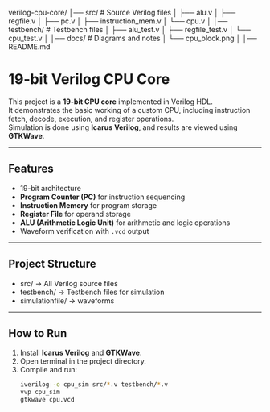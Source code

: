 verilog-cpu-core/
│── src/               # Source Verilog files
│    ├── alu.v
│    ├── regfile.v
│    ├── pc.v
│    ├── instruction_mem.v
│    └── cpu.v
│
│── testbench/         # Testbench files
│    ├── alu_test.v
│    ├── regfile_test.v
│    └── cpu_test.v
│
│── docs/              # Diagrams and notes
│    └── cpu_block.png
│
│── README.md




# 19-bit Verilog CPU Core

This project is a **19-bit CPU core** implemented in Verilog HDL.  
It demonstrates the basic working of a custom CPU, including instruction fetch, decode, execution, and register operations.  
Simulation is done using **Icarus Verilog**, and results are viewed using **GTKWave**.

---

## Features
- 19-bit architecture  
- **Program Counter (PC)** for instruction sequencing  
- **Instruction Memory** for program storage  
- **Register File** for operand storage  
- **ALU (Arithmetic Logic Unit)** for arithmetic and logic operations  
- Waveform verification with `.vcd` output  

---

## Project Structure
- src/ → All Verilog source files
- testbench/ → Testbench files for simulation
- simulationfile/ → waveforms

---

## How to Run
1. Install **Icarus Verilog** and **GTKWave**.  
2. Open terminal in the project directory.  
3. Compile and run:
   ```bash
   iverilog -o cpu_sim src/*.v testbench/*.v
   vvp cpu_sim
   gtkwave cpu.vcd
